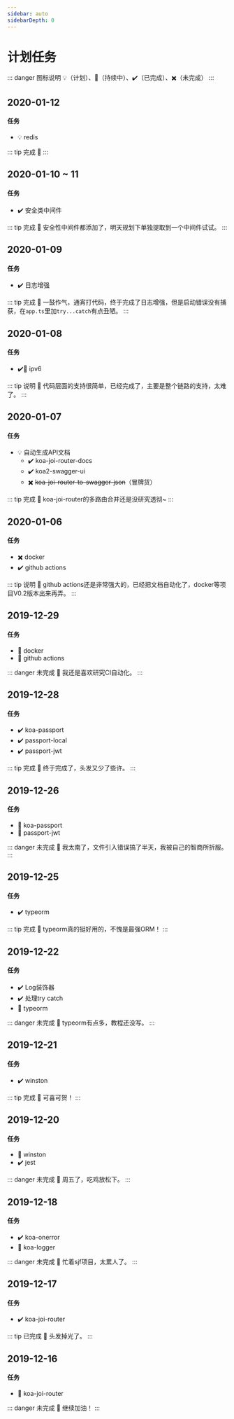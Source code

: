 ```yaml
---
sidebar: auto
sidebarDepth: 0
---
```


# 计划任务

::: danger 图标说明
:bulb:（计划）、:bicyclist:（持续中）、:heavy_check_mark:（已完成）、:heavy_multiplication_x:（未完成）
:::

## 2020-01-12
#### 任务
- :bulb: redis

::: tip 完成 
:loudspeaker: 
:::

## 2020-01-10 ~ 11
#### 任务
- :heavy_check_mark: 安全类中间件

::: tip 完成 
:loudspeaker: 安全性中间件都添加了，明天规划下单独提取到一个中间件试试。
:::

## 2020-01-09
#### 任务
- :heavy_check_mark: 日志增强

::: tip 完成 
:loudspeaker: 一鼓作气，通宵打代码，终于完成了日志增强，但是启动错误没有捕获，在`app.ts`里加`try...catch`有点丑陋。
:::

## 2020-01-08
#### 任务
- :heavy_check_mark::bicyclist: ipv6

::: tip 说明 
:loudspeaker: 代码层面的支持很简单，已经完成了，主要是整个链路的支持，太难了。
:::

## 2020-01-07
#### 任务
- :bulb: 自动生成API文档
  - :heavy_check_mark: koa-joi-router-docs
  - :heavy_check_mark: koa2-swagger-ui
  - :heavy_multiplication_x: ~~koa-joi-router-to-swagger-json~~（冒牌货）

::: tip 完成 
:loudspeaker: koa-joi-router的多路由合并还是没研究透彻~
:::

## 2020-01-06
#### 任务
- :heavy_multiplication_x: docker
- :heavy_check_mark: github actions

::: tip 说明 
:loudspeaker: github actions还是非常强大的，已经把文档自动化了，docker等项目V0.2版本出来再弄。
:::

## 2019-12-29
#### 任务
- :bicyclist: docker
- :bicyclist: github actions

::: danger 未完成
:loudspeaker: 我还是喜欢研究CI自动化。
:::

## 2019-12-28
#### 任务
- :heavy_check_mark: koa-passport
- :heavy_check_mark: passport-local
- :heavy_check_mark: passport-jwt

::: tip 完成
:loudspeaker: 终于完成了，头发又少了些许。
:::

## 2019-12-26
#### 任务
- :bicyclist: koa-passport
- :bicyclist: passport-jwt

::: danger 未完成
:slightly_frowning_face: 我太南了，文件引入错误搞了半天，我被自己的智商所折服。
:::

## 2019-12-25
#### 任务
- :heavy_check_mark: typeorm

::: tip 完成
:loudspeaker: typeorm真的挺好用的，不愧是最强ORM！
:::

## 2019-12-22
#### 任务
- :heavy_check_mark: Log装饰器
- :heavy_check_mark: 处理try catch
- :bicyclist: typeorm

::: danger 未完成
:slightly_frowning_face: typeorm有点多，教程还没写。
:::

## 2019-12-21
#### 任务
- :heavy_check_mark: winston

::: tip 完成
:loudspeaker: 可喜可贺！
:::

## 2019-12-20
#### 任务
- :bicyclist: winston
- :heavy_check_mark: jest

::: danger 未完成
:slightly_frowning_face: 周五了，吃鸡放松下。
:::

## 2019-12-18
#### 任务
- :heavy_check_mark: koa-onerror
- :bicyclist: koa-logger

::: danger 未完成
:slightly_frowning_face: 忙着sjf项目，太累人了。
:::

## 2019-12-17
#### 任务
- :heavy_check_mark: koa-joi-router

::: tip 已完成
:loudspeaker: 头发掉光了。
:::

## 2019-12-16
#### 任务
- :bicyclist: koa-joi-router

::: danger 未完成
:slightly_frowning_face: 继续加油！
:::
